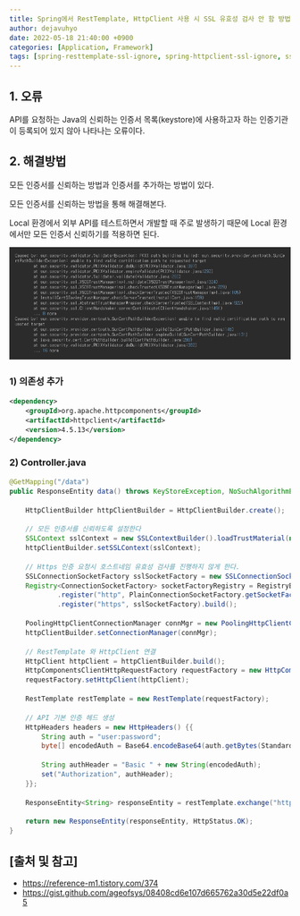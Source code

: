 ```yaml
---
title: Spring에서 RestTemplate, HttpClient 사용 시 SSL 유효성 검사 안 함 방법
author: dejavuhyo
date: 2022-05-18 21:40:00 +0900
categories: [Application, Framework]
tags: [spring-resttemplate-ssl-ignore, spring-httpclient-ssl-ignore, ssl-ignore, resttemplate-ssl-ignore, httpclient-ssl-ignore, ssl-유효성-검사-무시, 유효성-검사-무시]
---
```


## 1. 오류
API를 요청하는 Java의 신뢰하는 인증서 목록(keystore)에 사용하고자 하는 인증기관이 등록되어 있지 않아 나타나는 오류이다.

## 2. 해결방법
모든 인증서를 신뢰하는 방법과 인증서를 추가하는 방법이 있다.

모든 인증서를 신뢰하는 방법을 통해 해결해본다.

Local 환경에서 외부 API를 테스트하면서 개발할 때 주로 발생하기 때문에 Local 환경에서만 모든 인증서 신뢰하기를 적용하면 된다.

![error](/assets/img/2022-05-18-java-spring-resttemplate-ssl-ignore/error.png)

### 1) 의존성 추가

```xml
<dependency>
    <groupId>org.apache.httpcomponents</groupId>
    <artifactId>httpclient</artifactId>
    <version>4.5.13</version>
</dependency>
```

### 2) Controller.java

```java
@GetMapping("/data")
public ResponseEntity data() throws KeyStoreException, NoSuchAlgorithmException, KeyManagementException {

    HttpClientBuilder httpClientBuilder = HttpClientBuilder.create();

    // 모든 인증서를 신뢰하도록 설정한다
    SSLContext sslContext = new SSLContextBuilder().loadTrustMaterial(null, (X509Certificate[] chain, String authType) -> true).build();
    httpClientBuilder.setSSLContext(sslContext);

    // Https 인증 요청시 호스트네임 유효성 검사를 진행하지 않게 한다.
    SSLConnectionSocketFactory sslSocketFactory = new SSLConnectionSocketFactory(sslContext, NoopHostnameVerifier.INSTANCE);
    Registry<ConnectionSocketFactory> socketFactoryRegistry = RegistryBuilder.<ConnectionSocketFactory>create()
            .register("http", PlainConnectionSocketFactory.getSocketFactory())
            .register("https", sslSocketFactory).build();

    PoolingHttpClientConnectionManager connMgr = new PoolingHttpClientConnectionManager(socketFactoryRegistry);
    httpClientBuilder.setConnectionManager(connMgr);

    // RestTemplate 와 HttpClient 연결
    HttpClient httpClient = httpClientBuilder.build();
    HttpComponentsClientHttpRequestFactory requestFactory = new HttpComponentsClientHttpRequestFactory();
    requestFactory.setHttpClient(httpClient);

    RestTemplate restTemplate = new RestTemplate(requestFactory);

    // API 기본 인증 헤드 생성
    HttpHeaders headers = new HttpHeaders() {{
        String auth = "user:password";
        byte[] encodedAuth = Base64.encodeBase64(auth.getBytes(StandardCharsets.US_ASCII));

        String authHeader = "Basic " + new String(encodedAuth);
        set("Authorization", authHeader);
    }};

    ResponseEntity<String> responseEntity = restTemplate.exchange("https://192.168.0.1:8080/data", HttpMethod.GET, new HttpEntity<>(headers), String.class);

    return new ResponseEntity(responseEntity, HttpStatus.OK);
}
```

## [출처 및 참고]
* <https://reference-m1.tistory.com/374>
* <https://gist.github.com/ageofsys/08408cd6e107d665762a30d5e22df0a5>
